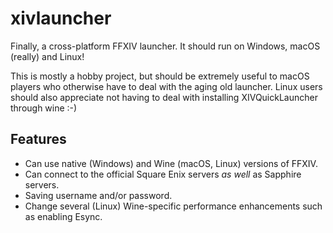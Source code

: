 # xivlauncher

Finally, a cross-platform FFXIV launcher. It should run on Windows, macOS (really) and Linux!

This is mostly a hobby project, but should be extremely useful to macOS players who otherwise have to deal with the aging old launcher. Linux users should also appreciate not having to deal with installing XIVQuickLauncher through wine :-)

## Features
* Can use native (Windows) and Wine (macOS, Linux) versions of FFXIV.
* Can connect to the official Square Enix servers _as well_ as Sapphire servers.
* Saving username and/or password.
* Change several (Linux) Wine-specific performance enhancements such as enabling Esync.
